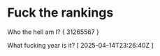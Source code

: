 # Fuck the rankings

Who the hell am I?
{ 31265567 }

What fucking year is it?
[ 2025-04-14T23:26:40Z ]
